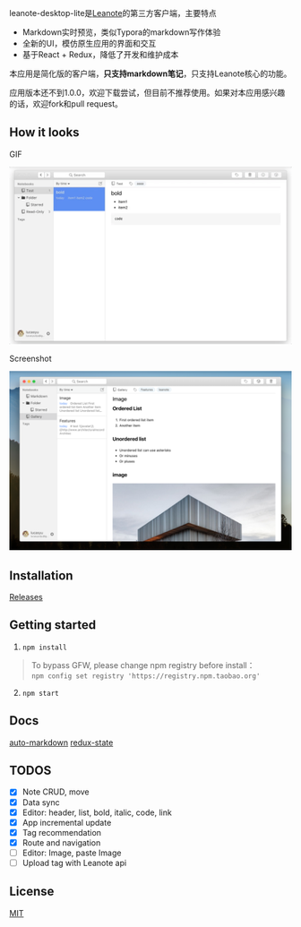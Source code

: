 leanote-desktop-lite是[Leanote](https://github.com/leanote/leanote)的第三方客户端，主要特点

- Markdown实时预览，类似Typora的markdown写作体验
- 全新的UI，模仿原生应用的界面和交互
- 基于React + Redux，降低了开发和维护成本

本应用是简化版的客户端，**只支持markdown笔记**，只支持Leanote核心的功能。

应用版本还不到1.0.0，欢迎下载尝试，但目前不推荐使用。如果对本应用感兴趣的话，欢迎fork和pull request。

## How it looks

GIF

![screenshot](./docs/screenshot.gif)

Screenshot

![screenshot](./docs/screenshot.png)

## Installation

[Releases](https://github.com/LucasYuNju/leanote-desktop-lite/releases)

## Getting started

1. `npm install`

> To bypass GFW, please change npm registry before install：<br>
> `npm config set registry 'https://registry.npm.taobao.org'`

2. `npm start`

## Docs

[auto-markdown](docs/auto-markdown.md)
[redux-state](docs/redux-store.md)

## TODOS
- [x] Note CRUD, move
- [x] Data sync
- [x] Editor: header, list, bold, italic, code, link
- [x] App incremental update
- [x] Tag recommendation
- [x] Route and navigation
- [ ] Editor: Image, paste Image
- [ ] Upload tag with Leanote api

## License

[MIT](https://github.com/eggjs/egg/blob/master/LICENSE)
